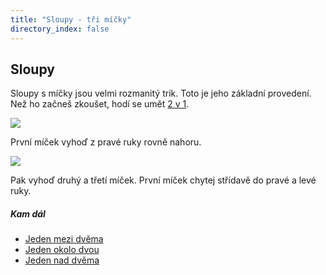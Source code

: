 ```yaml
---
title: "Sloupy - tři míčky"
directory_index: false
---
```


## Sloupy


Sloupy s míčky jsou velmi rozmanitý trik. Toto je jeho základní provedení. Než ho začneš zkoušet, hodí se umět <a href="../2/2v1.html" title="Základ pro sloupy.">2 v 1</a>.

![](img/s/sloupya.png)

První míček vyhoď z pravé ruky rovně nahoru.

![](img/s/sloupyb.png)

Pak vyhoď druhý a třetí míček. První míček chytej střídavě do pravé a levé ruky.



##### Kam dál

- [Jeden mezi dvěma](1mezi2.html "Podobný trik se třemi míčky")
- [Jeden okolo dvou](1okolo2.html "Podobný trik se třemi míčky")
- [Jeden nad dvěma](1nad2.html "Podobný trik se třemi míčky")
